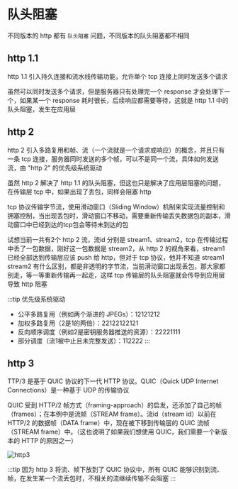 # 队头阻塞

不同版本的 http 都有 `队头阻塞` 问题，不同版本的队头阻塞都不相同

## http 1.1
http 1.1 引入持久连接和流水线传输功能，允许单个 tcp 连接上同时发送多个请求

虽然可以同时发送多个请求，但是服务器只有处理完一个 response 才会处理下一个，如果某一个 response 耗时很长，后续响应都需要等待，这就是 http 1.1 中的队头阻塞，发生在应用层

## http 2
http 2 引入多路复用和帧、流（一个流就是一个请求或响应）的概念，并且只有一条 tcp 连接，服务器同时发送的多个帧，可以不是同一个流，具体如何发送流，由 "http 2" 的优先级系统驱动

虽然 http 2 解决了 http 1.1 的队头阻塞，但这也只是解决了应用层阻塞的问题，在传输层 tcp 中，如果出现了丢包，同样会阻塞 http

tcp 协议传输字节流，使用滑动窗口（Sliding Window）机制来实现流量控制和拥塞控制，当出现丢包时，滑动窗口不移动，需要重新传输丢失数据包的副本，滑动窗口中已经到达的tcp包会等待未到达的包

试想当前一共有2个 http 2 流，流id 分别是 stream1、stream2，tcp 在传输过程中丢了一包数据，刚好这一包数据是 stream2，从 http 2 的视角来看，stream1 已经全部达到传输层应该 push 给 http，但对于 tcp 协议，他并不知道 stream1 stream2 有什么区别，都是非透明的字节流，当前滑动窗口出现丢包，那大家都别走，等一等重新传输再一起走，这样 tcp 传输层的队头阻塞就会传导到应用层导致 http 阻塞 


:::tip
优先级系统驱动
* 公平多路复用（例如两个渐进的 JPEGs）：12121212
* 加权多路复用（2是1的两倍）：22122122121
* 反向顺序调度（例如2是密钥服务器推送的资源）：22221111
* 部分调度（流1被中止且未完整发送）：112222
:::

## http 3
TTP/3 是基于 QUIC 协议的下一代 HTTP 协议。QUIC（Quick UDP Internet Connections）是一种基于 UDP 的传输协议

QUIC 受到 HTTP/2 帧方式（framing-approach）的启发，还添加了自己的帧（frames）；在本例中是流帧（STREAM frame）。流id（stream id）以前在 HTTP/2 的数据帧（DATA frame）中，现在被下移到传输层的 QUIC 流帧（STREAM frame）中。（这也说明了如果我们想使用 QUIC，我们需要一个新版本的 HTTP 的原因之一）


![http3](/img/http3.jpg)

:::tip
因为 http 3 将流、帧下放到了 QUIC 协议中，所有 QUIC 能够识别到流、帧，在发生某一个流丢包时，不相关的流继续传输不会阻塞
:::